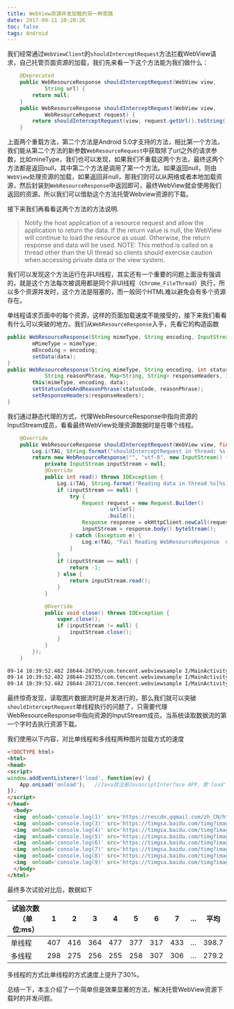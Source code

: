 ```yaml
---
title: WebView资源并发加载的另一种思路
date: 2017-09-11 10:28:26
toc: false
tags: Android
---
```


我们经常通过`WebViewClient`的`shouldInterceptRequest`方法拦截WebView请求，自己托管页面资源的加载，我们先来看一下这个方法能为我们做什么：

```java
    @Deprecated
    public WebResourceResponse shouldInterceptRequest(WebView view,
            String url) {
        return null;
    }
    public WebResourceResponse shouldInterceptRequest(WebView view,
            WebResourceRequest request) {
        return shouldInterceptRequest(view, request.getUrl().toString());
    }
```
上面两个重载方法，第二个方法是Android 5.0才支持的方法，相比第一个方法，我们能从第二个方法的新参数`WebResourceRequest`中获取除了url之外的请求参数，比如mineType，我们也可以发现，如果我们不重载这两个方法，最终这两个方法都是返回null，其中第二个方法是调用了第一个方法。如果返回null，则由`WebView`处理资源的加载，如果返回非null，那我们则可以从网络或者本地加载资源，然后封装到`WebResourceResponse`中返回即可，最终WebView就会使用我们返回的资源。所以我们可以借助这个方法托管Webview资源的下载。

接下来我们再看看这两个方法的方法说明.

> Notify the host application of a resource request and allow the application to return the data. If the return value is null, the WebView will continue to load the resource as usual. Otherwise, the return response and data will be used. NOTE: This method is called on a thread other than the UI thread so clients should exercise caution when accessing private data or the view system.

我们可以发现这个方法运行在非UI线程，其实还有一个重要的问题上面没有强调的，就是这个方法每次被调用都是同个非UI线程（`Chrome_FileThread`）执行，所以多个资源并发时，这个方法是阻塞的，而一般同个HTML难以避免会有多个资源存在。

单线程请求页面中的每个资源，这样的页面加载速度不能接受的，接下来我们看看有什么可以突破的地方。我们从`WebResourceResponse`入手，先看它的构造函数

```java
public WebResourceResponse(String mimeType, String encoding, InputStream data) {
        mMimeType = mimeType;
        mEncoding = encoding;
        setData(data);
}
public WebResourceResponse(String mimeType, String encoding, int statusCode,
            String reasonPhrase, Map<String, String> responseHeaders, InputStream data) {
        this(mimeType, encoding, data);
        setStatusCodeAndReasonPhrase(statusCode, reasonPhrase);
        setResponseHeaders(responseHeaders);
}
```
我们通过静态代理的方式，代理WebResourceResponse中指向资源的InputStream成员，看看最终WebView处理资源数据时是在哪个线程。


```java
    @Override
    public WebResourceResponse shouldInterceptRequest(WebView view, final String url) {
        Log.i(TAG, String.format("shouldInterceptRequest in thread: %s[%s]  url: %s", Thread.currentThread().getName(), Thread.currentThread().getId() + "", url));
        return new WebResourceResponse("", "utf-8", new InputStream() {
            private InputStream inputStream = null;
            @Override
            public int read() throws IOException {
                Log.i(TAG, String.format("Reading data in thread %s[%s] url  %s ", Thread.currentThread().getName(), Thread.currentThread().getId(), url));
                if (inputStream == null) {
                    try {
                        Request request = new Request.Builder()
                                .url(url)
                                .build();
                        Response response = okHttpClient.newCall(request).execute();
                        inputStream = response.body().byteStream();
                    } catch (Exception e) {
                        Log.e(TAG, "Fail Reading WebResourceResponse  url: " + url);
                    }
                }
                if (inputStream == null) {
                    return -1;
                } else {
                    return inputStream.read();
                }
            }

            @Override
            public void close() throws IOException {
                super.close();
                if (inputStream != null) {
                    inputStream.close();
                }
            }
        });
    }
```

```xml
09-14 10:39:52.482 28644-28705/com.tencent.webviewsample I/MainActivity: Reading data from Thread-4[11409] url is https://timgsa.baidu.com/timg?image&quality=80&size=b9999_10000&sec=1505545242&di=8a65cd2cf3995201b8028f853f592c35&imgtype=jpg&er=1&src=http%3A%2F%2Fh.hiphotos.baidu.com%2Fzhidao%2Fpic%2Fitem%2F060828381f30e9240ff2cd434c086e061d95f76a.jpg
09-14 10:39:52.482 28644-29235/com.tencent.webviewsample I/MainActivity: Reading data from Thread-7[11421] url is https://timgsa.baidu.com/timg?image&quality=80&size=b9999_10000&sec=1505545266&di=2eff701f8f336f6427bdd8a50321b016&imgtype=jpg&er=1&src=http%3A%2F%2Fscimg.jb51.net%2Fallimg%2F160131%2F14-1601311A539C3.jpg
09-14 10:39:52.482 28644-28721/com.tencent.webviewsample I/MainActivity: Reading data from Thread-6[11419] url is https://timgsa.baidu.com/timg?image&quality=80&size=b9999_10000&sec=1505544739&di=aab230dbfbc901260fc148e6e87ab059&imgtype=jpg&er=1&src=http%3A%2F%2Fimg3.redocn.com%2F20100521%2FRedocn_2010052023544076.jpg

```

最终惊奇发现，读取图片数据流时是并发进行的，那么我们就可以突破`shouldInterceptRequest`单线程执行的问题了，只需要代理WebResourceResponse中指向资源的InputStream成员，当系统读取数据流的第一个字时去执行资源下载。


我们使用以下内容，对比单线程和多线程两种图片加载方式的速度

```html
<!DOCTYPE html>
<html>  
<head>    
<script>    
window.addEventListener('load', function(ev) {      
	App.onLoad('onload');   //Java层注册JavasciptInterface APP，使'load'回调判断图片加载完毕
}); 
</script>  
</head> 
  <body>    
  <img  onload='console.log(1)' src='https://rescdn.qqmail.com/zh_CN/htmledition/images/webp/logo/qqmail/qqmail_logo_default_35h206ff1.png' />    
  <img  onload='console.log(3)' src='https://timgsa.baidu.com/timg?image&quality=80&size=b9999_10000&sec=1505544739&di=aab230dbfbc901260fc148e6e87ab059&imgtype=jpg&er=1&src=http%3A%2F%2Fimg3.redocn.com%2F20100521%2FRedocn_2010052023544076.jpg' />    
  <img  onload='console.log(4)' src='https://timgsa.baidu.com/timg?image&quality=80&size=b9999_10000&sec=1505545111&di=2d4fc96817efd328d2865bf4ac37559e&imgtype=jpg&er=1&src=http%3A%2F%2Fimg1.pconline.com.cn%2Fpiclib%2F200812%2F22%2Fbatch%2F1%2F19891%2F1229912689801kpqtgqzpxq.jpg'  />    
  <img  onload='console.log(5)' src='https://timgsa.baidu.com/timg?image&quality=80&size=b9999_10000&sec=1505545242&di=8a65cd2cf3995201b8028f853f592c35&imgtype=jpg&er=1&src=http%3A%2F%2Fh.hiphotos.baidu.com%2Fzhidao%2Fpic%2Fitem%2F060828381f30e9240ff2cd434c086e061d95f76a.jpg'  />    
  <img  onload='console.log(6)' src='https://timgsa.baidu.com/timg?image&quality=80&size=b9999_10000&sec=1505545266&di=2eff701f8f336f6427bdd8a50321b016&imgtype=jpg&er=1&src=http%3A%2F%2Fscimg.jb51.net%2Fallimg%2F160131%2F14-1601311A539C3.jpg'  />    
  <img  onload='console.log(7)' src='https://timgsa.baidu.com/timg?image&quality=80&size=b9999_10000&sec=1505545753&di=c72dc06135b35c589bf9fcfbce5ff7e1&imgtype=jpg&er=1&src=http%3A%2F%2Fimg2.niutuku.com%2Fdesk%2Fanime%2F4446%2F4446-8866.jpg'  />    
  <img  onload='console.log(8)' src='https://timgsa.baidu.com/timg?image&quality=80&size=b9999_10000&sec=1505545753&di=c72dc06135b35c589bf9fcfbce5ff7e1&imgtype=jpg&er=1&src=http%3A%2F%2Fimg2.niutuku.com%2Fdesk%2Fanime%2F4446%2F4446-8866.jpg'  />    
  <img  onload='console.log(9)' src='https://timgsa.baidu.com/timg?image&quality=80&size=b9999_10000&sec=1505545784&di=efb541bc5fe7807ea9097ebb5c21e756&imgtype=jpg&er=1&src=http%3A%2F%2Fscimg.jb51.net%2Fallimg%2F140404%2F10-140404220101L9.jpg'  /> 
  </body>
</html>
```

最终多次试验对比后，数据如下

试验次数（单位:ms）   |1  |2  |3  |4  |5  |6  |7  |...|平均|
---|---|---|---|---|---|---|---|---|---|
单线程|407|416|364|477|377|317|433|...|398.7|
多线程|298|275|256|255|258|307|306|...|279.2|

多线程的方式比单线程的方式速度上提升了30%。


总结一下，本主介绍了一个简单但是效果显著的方法，解决托管WebView资源下载时的并发问题。





